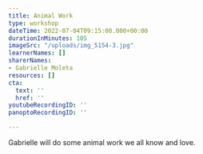 ```yaml
---
title: Animal Work
type: workshop
dateTime: 2022-07-04T09:15:00.000+00:00
durationInMinutes: 105
imageSrc: "/uploads/img_5154-3.jpg"
learnerNames: []
sharerNames:
- Gabrielle Moleta
resources: []
cta:
  text: ''
  href: ''
youtubeRecordingID: ''
panoptoRecordingID: ''

---
```

Gabrielle will do some animal work we all know and love.